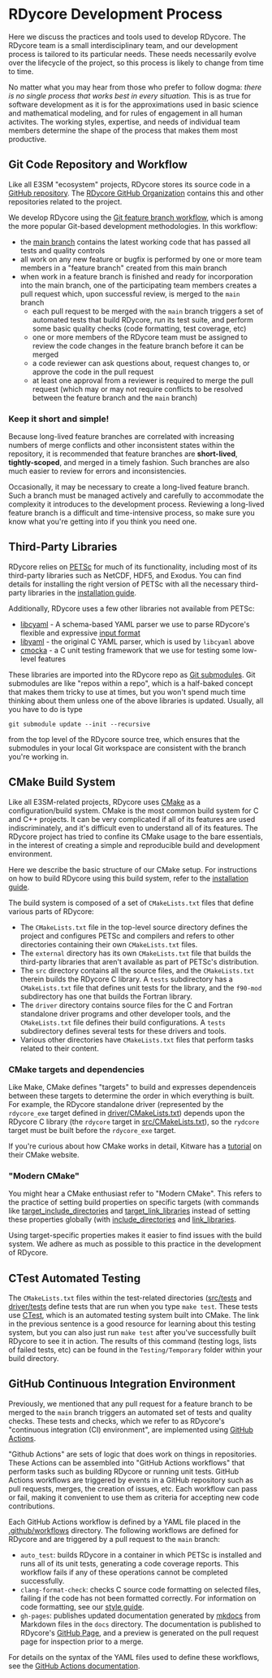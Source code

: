 # RDycore Development Process

Here we discuss the practices and tools used to develop RDycore. The RDycore
team is a small interdisciplinary team, and our development process is tailored
to its particular needs. These needs necessarily evolve over the lifecycle of
the project, so this process is likely to change from time to time.

No matter what you may hear from those who prefer to follow dogma: _there is no
single process that works best in every situation._ This is as true for software
development as it is for the approximations used in basic science and
mathematical modeling, and for rules of engagement in all human activites. The
working styles, expertise, and needs of individual team members determine the
shape of the process that makes them most productive.

## Git Code Repository and Workflow

Like all E3SM "ecosystem" projects, RDycore stores its source code
in a [GitHub repository](https://www.github.com/RDycore/RDycore). The
[RDycore GitHub Organization](https://www.github.com/RDycore) contains this
and other repositories related to the project.

We develop RDycore using the [Git feature branch workflow](https://www.atlassian.com/git/tutorials/comparing-workflows/feature-branch-workflow),
which is among the more popular Git-based development methodologies. In this
workflow:

* the [main branch](https://github.com/RDycore/RDycore/tree/main) contains the
  latest working code that has passed all tests and quality controls
* all work on any new feature or bugfix is performed by one or more team members
  in a "feature branch" created from this main branch
* when work in a feature branch is finished and ready for incorporation into
  the main branch, one of the participating team members creates a pull request
  which, upon successful review, is merged to the `main` branch
    * each pull request to be merged with the `main` branch triggers a set of
      automated tests that build RDycore, run its test suite, and perform some
      basic quality checks (code formatting, test coverage, etc)
    * one or more members of the RDycore team must be assigned to review the
      code changes in the feature branch before it can be merged
    * a code reviewer can ask questions about, request changes to, or approve
      the code in the pull request
    * at least one approval from a reviewer is required to merge the pull
      request (which may or may not require conflicts to be resolved between
      the feature branch and the `main` branch)

### Keep it short and simple!

Because long-lived feature branches are correlated with increasing numbers of
merge conflicts and other inconsistent states within the repository, it is
recommended that feature branches are **short-lived**, **tightly-scoped**, and
merged in a timely fashion. Such branches are also much easier to review for
errors and inconsistencies.

Occasionally, it may be necessary to create a long-lived feature branch. Such a
branch must be managed actively and carefully to accommodate the complexity it
introduces to the development process. Reviewing a long-lived feature branch is
a difficult and time-intensive process, so make sure you know what you're
getting into if you think you need one.

## Third-Party Libraries

RDycore relies on [PETSc](http://petsc.org/release) for much of its
functionality, including most of its third-party libraries such as NetCDF,
HDF5, and Exodus. You can find details for installing the right version of
PETSc with all the necessary third-party libraries in the [installation guide](../common/installation.md).

Additionally, RDycore uses a few other libraries not available from PETSc:

* [libcyaml](https://github.com/tlsa/libcyaml) - A schema-based YAML parser we
  use to parse RDycore's flexible and expressive [input format](../common/input.md)
* [libyaml](https://pyyaml.org/wiki/LibYAML) - the original C YAML parser, which
  is used by `libcyaml` above
* [cmocka](https://cmocka.org/) - a C unit testing framework that we use for
  testing some low-level features

These libraries are imported into the RDycore repo as [Git submodules](https://git-scm.com/book/en/v2/Git-Tools-Submodules).
Git submodules are like "repos within a repo", which is a half-baked concept
that makes them tricky to use at times, but you won't spend much time thinking
about them unless one of the above libraries is updated. Usually, all you have
to do is type

```
git submodule update --init --recursive
```

from the top level of the RDycore source tree, which ensures that the submodules
in your local Git workspace are consistent with the branch you're working in.

## CMake Build System

Like all E3SM-related projects, RDycore uses [CMake](https://cmake.org/) as a
configuration/build system. CMake is the most common build system for C and C++
projects. It can be very complicated if all of its features are used
indiscriminately, and it's difficult even to understand all of its features.
The RDycore project has tried to confine its CMake usage to the bare essentials,
in the interest of creating a simple and reproducible build and development
environment.

Here we describe the basic structure of our CMake setup. For instructions on
how to build RDycore using this build system, refer to the [installation guide](../common/installation.md).

The build system is composed of a set of `CMakeLists.txt` files that define
various parts of RDycore:

* The `CMakeLists.txt` file in the top-level source directory defines the
  project and configures PETSc and compilers and refers to other directories
  containing their own `CMakeLists.txt` files.
* The `external` directory has its own `CMakeLists.txt` file that builds the
  third-party libraries that aren't available as part of PETSc's distribution.
* The `src` directory contains all the source files, and the `CMakeLists.txt`
  therein builds the RDycore C library. A `tests` subdirectory has a `CMakeLists.txt`
  file that defines unit tests for the library, and the `f90-mod` subdirectory
  has one that builds the Fortran library.
* The `driver` directory contains source files for the C and Fortran standalone
  driver programs and other developer tools, and the `CMakeLists.txt` file
  defines their build configurations. A `tests` subdirectory defines several
  tests for these drivers and tools.
* Various other directories have `CMakeLists.txt` files that perform tasks
  related to their content.

### CMake targets and dependencies

Like Make, CMake defines "targets" to build and expresses dependenceis between
these targets to determine the order in which everything is built. For example,
the RDycore standalone driver (represented by the `rdycore_exe` target defined
in [driver/CMakeLists.txt](https://github.com/RDycore/RDycore/blob/main/driver/CMakeLists.txt))
depends upon the RDycore C library (the `rdycore` target in [src/CMakeLists.txt](https://github.com/RDycore/RDycore/blob/main/src/CMakeLists.txt)),
so the `rydcore` target must be built before the `rdycore_exe` target.

If you're curious about how CMake works in detail, Kitware has a [tutorial](https://cmake.org/cmake/help/latest/guide/tutorial/index.html)
on their CMake website.

### "Modern CMake"

You might hear a CMake enthusiast refer to "Modern CMake". This refers to the
practice of setting build properties on specific targets (with commands like
[target_include_directories](https://cmake.org/cmake/help/latest/command/target_include_directories.html)
and [target_link_libraries](https://cmake.org/cmake/help/latest/command/target_link_libraries.html)
instead of setting these properties globally (with [include_directories](https://cmake.org/cmake/help/latest/command/include_directories.html)
and [link_libraries](https://cmake.org/cmake/help/latest/command/link_libraries.html).

Using target-specific properties makes it easier to find issues with the build
system. We adhere as much as possible to this practice in the development of
RDycore.

## CTest Automated Testing

The `CMakeLists.txt` files within the test-related directories ([src/tests](https://github.com/RDycore/RDycore/tree/main/src/tests)
and [driver/tests](https://github.com/RDycore/RDycore/tree/main/driver/tests)
define tests that are run when you type `make test`. These tests use [CTest](https://cmake.org/cmake/help/book/mastering-cmake/chapter/Testing%20With%20CMake%20and%20CTest.html),
which is an automated testing system built into CMake. The link in the previous
sentence is a good resource for learning about this testing system, but you can
also just run `make test` after you've successfully built RDycore to see it in
action. The results of this command (testing logs, lists of failed tests, etc)
can be found in the `Testing/Temporary` folder within your build directory.

## GitHub Continuous Integration Environment

Previously, we mentioned that any pull request for a feature branch to be merged
to the `main` branch triggers an automated set of tests and quality checks.
These tests and checks, which we refer to as RDycore's "continuous integration
(CI) environment", are implemented using [GitHub Actions](https://docs.github.com/en/actions).

"Github Actions" are sets of logic that does work on things in repositories.
These Actions can be assembled into "GitHub Actions workflows" that perform tasks such as
building RDycore or running unit tests. GitHub Actions workflows are triggered
by events in a GitHub repository such as pull requests, merges, the creation of
issues, etc. Each workflow can pass or fail, making it convenient to use them
as criteria for accepting new code contributions.

Each GitHub Actions workflow is defined by a YAML file placed in the [.github/workflows](https://github.com/RDycore/RDycore/tree/main/.github/workflows)
directory. The following workflows are defined for RDycore and are triggered by
a pull request to the `main` branch:

* `auto_test`: builds RDycore in a container in which PETSc is installed and
  runs all of its unit tests, generating a code coverage reports. This workflow
  fails if any of these operations cannot be completed successfully.
* `clang-format-check`: checks C source code formatting on selected files,
  failing if the code has not been formatted correctly. For information on
  code formatting, see our [style guide](style.md).
* `gh-pages`: publishes updated documentation generated by [mkdocs](https://www.mkdocs.org/)
  from Markdown files in the `docs` directory. The documentation is published to
  RDycore's [GitHub Page](https://rdycore.github.io/RDycore/), and a preview is
  generated on the pull request page for inspection prior to a merge.

For details on the syntax of the YAML files used to define these workflows, see
the [GitHub Actions documentation](https://docs.github.com/en/actions/using-workflows/workflow-syntax-for-github-actions).
